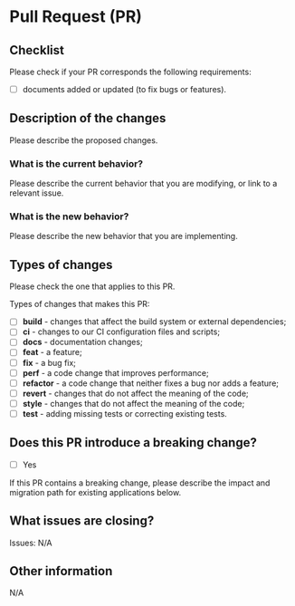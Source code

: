 # Pull Request (PR)

## Checklist

Please check if your PR corresponds the following requirements:

- [ ] documents added or updated (to fix bugs or features).

## Description of the changes

Please describe the proposed changes.

### What is the current behavior?

Please describe the current behavior that you are modifying, or link to a relevant issue.

### What is the new behavior?

Please describe the new behavior that you are implementing.

## Types of changes

Please check the one that applies to this PR.

Types of changes that makes this PR:

- [ ] **build** - changes that affect the build system or external dependencies;
- [ ] **ci** - changes to our CI configuration files and scripts;
- [ ] **docs** - documentation changes;
- [ ] **feat** - a feature;
- [ ] **fix** - a bug fix;
- [ ] **perf** - a code change that improves performance;
- [ ] **refactor** - a code change that neither fixes a bug nor adds a feature;
- [ ] **revert** - changes that do not affect the meaning of the code;
- [ ] **style** - changes that do not affect the meaning of the code;
- [ ] **test** - adding missing tests or correcting existing tests.

## Does this PR introduce a breaking change?

- [ ] Yes

If this PR contains a breaking change, please describe the impact and migration path for existing applications below.

## What issues are closing?

Issues: N/A

## Other information

N/A
